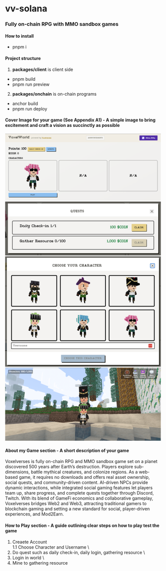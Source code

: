 # vv-solana

### Fully on-chain RPG with MMO sandbox games

#### How to install
- pnpm i

#### Project structure
1. <b>packages/client</b> is client side
- pnpm build
- pnpm run preview
2. <b>packages/onchain</b> is on-chain programs
- anchor build
- pnpm run deploy

#### Cover Image for your game (See Appendix A1) - A simple image to bring excitement and craft a vision as succinctly as possible

![Lobby](/ss1.png "Lobby")
![Quest](/ss2.png "Quest")
![Character](/ss3.png "Character")
![World](/ss4.png "World")

#### About my Game section - A short description of your game

Voxelverses is fully on-chain RPG and MMO sandbox game set on a planet discovered 500 years after Earth’s destruction. Players explore sub-dimensions, battle mythical creatures, and colonize regions. As a web-based game, it requires no downloads and offers real asset ownership, social quests, and community-driven content. AI-driven NPCs provide dynamic interactions, while integrated social gaming features let players team up, share progress, and complete quests together through Discord, Twitch. With its blend of GameFi economics and collaborative gameplay, Voxelverses bridges Web2 and Web3, attracting traditional gamers to blockchain gaming and setting a new standard for social, player-driven experiences, and Mod2Earn.

#### How to Play section - A guide outlining clear steps on how to play test the game

1. Creaete Account \
1.1 Choose Character and Username \
2. Do quest such as daily check-in, daily login, gathering resource \
3. Login in world \
4. Mine to gathering resource